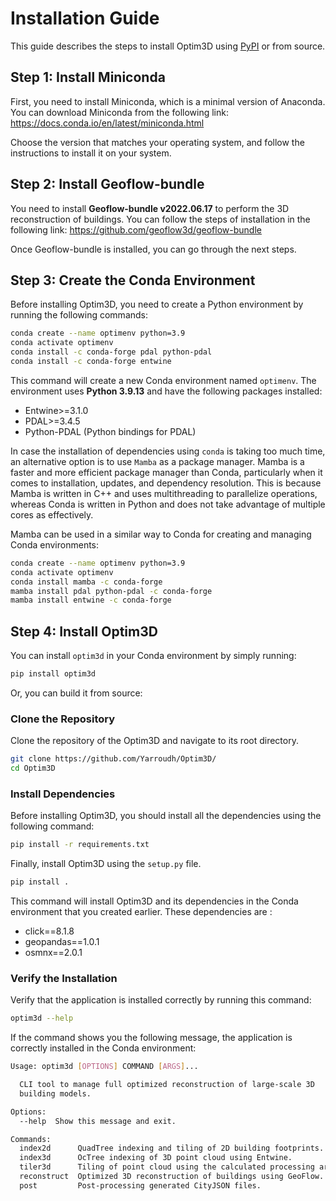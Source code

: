 # Installation Guide
This guide describes the steps to install Optim3D using [PyPI](https://pypi.org/project/optim3d/) or from source.

## Step 1: Install Miniconda
First, you need to install Miniconda, which is a minimal version of Anaconda. You can download Miniconda from the following link: https://docs.conda.io/en/latest/miniconda.html

Choose the version that matches your operating system, and follow the instructions to install it on your system.

## Step 2: Install Geoflow-bundle
You need to install **Geoflow-bundle v2022.06.17** to perform the 3D reconstruction of buildings. You can follow the steps of installation in the following link:
https://github.com/geoflow3d/geoflow-bundle

Once Geoflow-bundle is installed, you can go through the next steps.

## Step 3: Create the Conda Environment
Before installing Optim3D, you need to create a Python environment by running the following commands:

```bash
conda create --name optimenv python=3.9
conda activate optimenv
conda install -c conda-forge pdal python-pdal
conda install -c conda-forge entwine
```

This command will create a new Conda environment named <code>optimenv</code>. The environment uses **Python 3.9.13** and have the following packages installed:
- Entwine>=3.1.0
- PDAL>=3.4.5
- Python-PDAL (Python bindings for PDAL)

In case the installation of dependencies using <code>conda</code> is taking too much time, an alternative option is to use <code>Mamba</code> as a package manager. Mamba is a faster and more efficient package manager than Conda, particularly when it comes to installation, updates, and dependency resolution. This is because Mamba is written in C++ and uses multithreading to parallelize operations, whereas Conda is written in Python and does not take advantage of multiple cores as effectively.

Mamba can be used in a similar way to Conda for creating and managing Conda environments:

```bash
conda create --name optimenv python=3.9
conda activate optimenv
conda install mamba -c conda-forge
mamba install pdal python-pdal -c conda-forge
mamba install entwine -c conda-forge
```

## Step 4: Install Optim3D

You can install <code>optim3d</code> in your Conda environment by simply running:

```bash
pip install optim3d
```

Or, you can build it from source:

### Clone the Repository
Clone the repository of the Optim3D and navigate to its root directory.

```bash
git clone https://github.com/Yarroudh/Optim3D/
cd Optim3D
```

### Install Dependencies
Before installing Optim3D, you should install all the dependencies using the following command:

```bash
pip install -r requirements.txt
```

Finally, install Optim3D using the <code>setup.py</code> file.

```bash
pip install .
```

This command will install Optim3D and its dependencies in the Conda environment that you created earlier. These dependencies are :
- click==8.1.8 
- geopandas==1.0.1
- osmnx==2.0.1

### Verify the Installation

Verify that the application is installed correctly by running this command:

```bash
optim3d --help
```

If the command shows you the following message, the application is correctly installed in the Conda environment:

```bash
Usage: optim3d [OPTIONS] COMMAND [ARGS]...

  CLI tool to manage full optimized reconstruction of large-scale 3D
  building models.

Options:
  --help  Show this message and exit.

Commands:
  index2d      QuadTree indexing and tiling of 2D building footprints.
  index3d      OcTree indexing of 3D point cloud using Entwine.
  tiler3d      Tiling of point cloud using the calculated processing areas.
  reconstruct  Optimized 3D reconstruction of buildings using GeoFlow.
  post         Post-processing generated CityJSON files.
```
